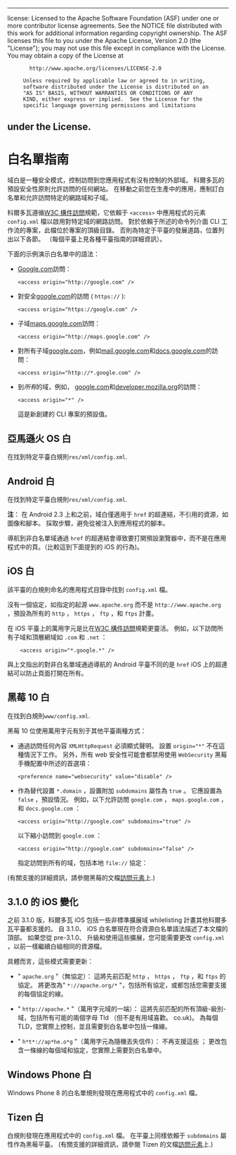 * * *

license: Licensed to the Apache Software Foundation (ASF) under one or more contributor license agreements. See the NOTICE file distributed with this work for additional information regarding copyright ownership. The ASF licenses this file to you under the Apache License, Version 2.0 (the "License"); you may not use this file except in compliance with the License. You may obtain a copy of the License at

           http://www.apache.org/licenses/LICENSE-2.0
    
         Unless required by applicable law or agreed to in writing,
         software distributed under the License is distributed on an
         "AS IS" BASIS, WITHOUT WARRANTIES OR CONDITIONS OF ANY
         KIND, either express or implied.  See the License for the
         specific language governing permissions and limitations
    

## under the License.

# 白名單指南

域白是一種安全模式，控制訪問到您應用程式有沒有控制的外部域。 科爾多瓦的預設安全性原則允許訪問的任何網站。 在移動之前您在生產中的應用，應制訂白名單和允許訪問特定的網路域和子域。

科爾多瓦遵循[W3C 構件訪問][1]規範，它依賴于 `<access>` 中應用程式的元素 `config.xml` 檔以啟用對特定域的網路訪問。 對於依賴于所述的命令列介面 CLI 工作流的專案，此檔位於專案的頂級目錄。 否則為特定于平臺的發展道路，位置列出以下各節。 （每個平臺上見各種平臺指南的詳細資訊）。

 [1]: http://www.w3.org/TR/widgets-access/

下面的示例演示白名單中的語法：

*   [Google.com][2]訪問：
    
        <access origin="http://google.com" />
        

*   對安全[google.com][3]的訪問 ( `https://` ):
    
        <access origin="https://google.com" />
        

*   子域[maps.google.com][4]訪問：
    
        <access origin="http://maps.google.com" />
        

*   對所有子域[google.com][2]，例如[mail.google.com][5]和[docs.google.com][6]的訪問：
    
        <access origin="http://*.google.com" />
        

*   到*所有*的域，例如， [google.com][2]和[developer.mozilla.org][7]的訪問：
    
        <access origin="*" />
        
    
    這是新創建的 CLI 專案的預設值。

 [2]: http://google.com
 [3]: https://google.com
 [4]: http://maps.google.com
 [5]: http://mail.google.com
 [6]: http://docs.google.com
 [7]: http://developer.mozilla.org

## 亞馬遜火 OS 白

在找到特定平臺白規則`res/xml/config.xml`.

## Android 白

在找到特定平臺白規則`res/xml/config.xml`.

**注**： 在 Android 2.3 上和之前，域白僅適用于 `href` 的超連結，不引用的資源，如圖像和腳本。 採取步驟，避免從被注入到應用程式的腳本。

導航到非白名單域通過 `href` 的超連結會導致要打開預設瀏覽器中，而不是在應用程式中的頁。（比較這到下面提到的 iOS 的行為)。

## iOS 白

該平臺的白規則命名的應用程式目錄中找到 `config.xml` 檔。

沒有一個協定，如指定的起源 `www.apache.org` 而不是 `http://www.apache.org` ，預設為所有的 `http` ， `https` ， `ftp` ，和 `ftps` 計畫。

在 iOS 平臺上的萬用字元是比在[W3C 構件訪問][1]規範更靈活。 例如，以下訪問所有子域和頂層網域如 `.com` 和 `.net` ：

        <access origin="*.google.*" />
    

與上文指出的對非白名單域通過導航的 Android 平臺不同的是 `href` iOS 上的超連結可以防止頁面打開在所有。

## 黑莓 10 白

在找到白規則`www/config.xml`.

黑莓 10 位使用萬用字元有別于其他平臺兩種方式：

*   通過訪問任何內容 `XMLHttpRequest` 必須顯式聲明。 設置 `origin="*"` 不在這種情況下工作。 另外，所有 web 安全性可能會都禁用使用 `WebSecurity` 黑莓手機配置中所述的首選項：
    
        <preference name="websecurity" value="disable" />
        

*   作為替代設置 `*.domain` ，設置附加 `subdomains` 屬性為 `true` 。 它應設置為 `false` ，預設情況。 例如，以下允許訪問 `google.com` ， `maps.google.com` ，和 `docs.google.com` ：
    
        <access origin="http://google.com" subdomains="true" />
        
    
    以下縮小訪問到 `google.com` ：
    
        <access origin="http://google.com" subdomains="false" />
        
    
    指定訪問到所有的域，包括本地 `file://` 協定：
    
    <access origin="*" subdomains="true" />

(有關支援的詳細資訊，請參閱黑莓的文檔[訪問元素][8]上.)

 [8]: https://developer.blackberry.com/html5/documentation/ww_developing/Access_element_834677_11.html

## 3.1.0 的 iOS 變化

之前 3.1.0 版，科爾多瓦 iOS 包括一些非標準擴展域 whilelisting 計畫其他科爾多瓦平臺都支援的。 自 3.1.0、 iOS 白名單現在符合資源白名單語法描述了本文檔的頂部。 如果您從 pre-3.1.0、 升級和使用這些擴展，您可能需要更改 `config.xml` ，以前一樣繼續白組相同的資源檔。

具體而言，這些模式需要更新：

*   " `apache.org` "（無協定）： 這將先前匹配 `http` ， `https` ， `ftp` ，和 `ftps` 的協定。 將更改為" `*://apache.org/*` "，包括所有協定，或都包括您需要支援的每個協定的線。

*   " `http://apache.*` "（萬用字元域的一端）： 這將先前匹配的所有頂級-級別-域，包括所有可能的兩個字母 Tld （但不是有用域喜歡。 co.uk)。 為每個 TLD，您實際上控制，並且需要到白名單中包括一條線。

*   " `h*t*://ap*he.o*g` "（萬用字元為隨機丟失信件）： 不再支援這些 ； 更改包含一條線的每個域和協定，您實際上需要到白名單中。

## Windows Phone 白

Windows Phone 8 的白名單規則發現在應用程式中的 `config.xml` 檔。

## Tizen 白

白規則發現在應用程式中的 `config.xml` 檔。 在平臺上同樣依賴于 `subdomains` 屬性作為黑莓平臺。 (有關支援的詳細資訊，請參閱 Tizen 的文檔[訪問元素][9]上.)

 [9]: https://developer.tizen.org/help/index.jsp?topic=%2Forg.tizen.web.appprogramming%2Fhtml%2Fide_sdk_tools%2Fconfig_editor_w3celements.htm